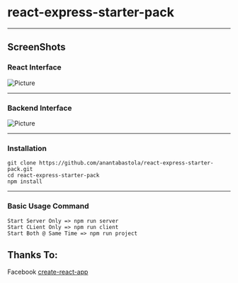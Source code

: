 # react-express-starter-pack
<hr>

## ScreenShots

### React Interface
![Picture](http://anantabastola.com.np/wp-content/uploads/2018/07/UI.png)
<hr>

### Backend Interface
![Picture](http://anantabastola.com.np/wp-content/uploads/2018/07/backend.png)
<hr>

### Installation
```
git clone https://github.com/anantabastola/react-express-starter-pack.git
cd react-express-starter-pack
npm install
```
<hr>

### Basic Usage Command
```
Start Server Only => npm run server
Start CLient Only => npm run client
Start Both @ Same Time => npm run project
```
## Thanks To:
Facebook [create-react-app](https://github.com/facebook/create-react-app)